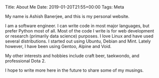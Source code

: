 Title: About Me
Date: 2019-01-20T21:55+00:00
Tags: Meta

My name is Ashish Banerjee, and this is my personal website.

I am a software engineer. I can write code in most major languages, but prefer
Python most of all. Most of the code I write is for web development or research
(primarily data science) purposes. I love Linux and have used several
distributions. I started out using Ubuntu, Debian and Mint. Lately however, I
have been using Gentoo, Alpine and Void.

My other interests and hobbies include craft beer, taekwondo, and professional
Dota 2.

I hope to write more here in the future to share some of my musings.
